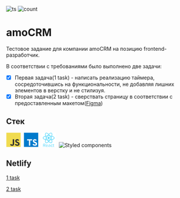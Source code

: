 ![ts](https://img.shields.io/github/languages/top/alheym/amoCRM?style=flat-square&color=007acc) ![count](https://img.shields.io/github/languages/count/alheym/amoCRM?style=flat-square&color=007acc)

# amoCRM

Тестовое задание для компании amoCRM на позицию frontend-разработчик.  

В соответствии с требованиями было выполнено две задачи:  
- [x] Первая задача(1 task) - написать реализацию таймера, сосредоточившись на функциональности, не добавляя лишних элементов в верстку и не стилизуя.  
- [x] Вторая задача(2 task) - сверствать страницу в соответствии с предоставленным макетом([Figma](https://www.figma.com/file/ja6QtJ9gv2JuxSDIAClL1O/Welbex?node-id=0%3A1))

## Стек

<div>
  <img src="https://github.com/devicons/devicon/blob/master/icons/javascript/javascript-original.svg" title="JavaScript" alt="JavaScript" width="40" height="40"/>&nbsp;
  <img src="https://github.com/devicons/devicon/blob/master/icons/typescript/typescript-original.svg" title="TypeScript" alt="TypeScript" width="40" height="40"/>&nbsp;
  <img src="https://github.com/devicons/devicon/blob/master/icons/react/react-original-wordmark.svg" title="React" alt="React" width="40" height="40"/>&nbsp;
  <img src="https://avatars.githubusercontent.com/u/20658825?s=200&v=4" title="Styled components" alt="Styled components " width="40" height="40"/>&nbsp;
</div>

## Netlify

[1 task](https://chimerical-caramel-63022a.netlify.app/)  

[2 task](https://stirring-manatee-1237e9.netlify.app/)
